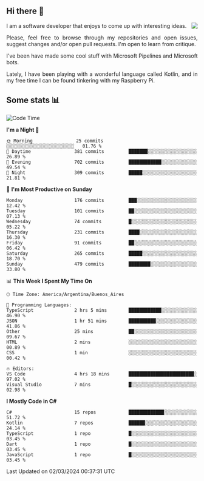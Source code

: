 ## Hi there :slightly_smiling_face:

<img src="https://github-readme-stats.vercel.app/api?username=victorgrycuk&show_icons=true&count_private=true&title_color=F7941E&icon_color=F7941E" align="right">

<p align="justify">
I am a software developer that enjoys to come up with interesting ideas.
<p/>

<p align= "justify">
Please, feel free to browse through my repositories and open issues, suggest changes and/or open pull requests. I'm open to learn from critique.
<p/>


<p align= "justify">
I've been have made some cool stuff with Microsoft Pipelines and Microsoft bots.
<p/>

<p align= "justify">
Lately, I have been playing with a wonderful language called Kotlin, and in my free time I can be found tinkering with my Raspberry Pi.
<p/>

## Some stats :bar_chart:
<!--START_SECTION:waka-->
![Code Time](http://img.shields.io/badge/Code%20Time-1%2C884%20hrs%2049%20mins-blue)

**I'm a Night 🦉** 

```text
🌞 Morning                25 commits          ░░░░░░░░░░░░░░░░░░░░░░░░░   01.76 % 
🌆 Daytime                381 commits         ███████░░░░░░░░░░░░░░░░░░   26.89 % 
🌃 Evening                702 commits         ████████████░░░░░░░░░░░░░   49.54 % 
🌙 Night                  309 commits         █████░░░░░░░░░░░░░░░░░░░░   21.81 % 
```
📅 **I'm Most Productive on Sunday** 

```text
Monday                   176 commits         ███░░░░░░░░░░░░░░░░░░░░░░   12.42 % 
Tuesday                  101 commits         ██░░░░░░░░░░░░░░░░░░░░░░░   07.13 % 
Wednesday                74 commits          █░░░░░░░░░░░░░░░░░░░░░░░░   05.22 % 
Thursday                 231 commits         ████░░░░░░░░░░░░░░░░░░░░░   16.30 % 
Friday                   91 commits          ██░░░░░░░░░░░░░░░░░░░░░░░   06.42 % 
Saturday                 265 commits         █████░░░░░░░░░░░░░░░░░░░░   18.70 % 
Sunday                   479 commits         ████████░░░░░░░░░░░░░░░░░   33.80 % 
```


📊 **This Week I Spent My Time On** 

```text
🕑︎ Time Zone: America/Argentina/Buenos_Aires

💬 Programming Languages: 
TypeScript               2 hrs 5 mins        ████████████░░░░░░░░░░░░░   46.90 % 
JSON                     1 hr 51 mins        ██████████░░░░░░░░░░░░░░░   41.86 % 
Other                    25 mins             ██░░░░░░░░░░░░░░░░░░░░░░░   09.67 % 
HTML                     2 mins              ░░░░░░░░░░░░░░░░░░░░░░░░░   00.89 % 
CSS                      1 min               ░░░░░░░░░░░░░░░░░░░░░░░░░   00.42 % 

🔥 Editors: 
VS Code                  4 hrs 18 mins       ████████████████████████░   97.02 % 
Visual Studio            7 mins              █░░░░░░░░░░░░░░░░░░░░░░░░   02.98 % 
```

**I Mostly Code in C#** 

```text
C#                       15 repos            █████████████░░░░░░░░░░░░   51.72 % 
Kotlin                   7 repos             ██████░░░░░░░░░░░░░░░░░░░   24.14 % 
TypeScript               1 repo              █░░░░░░░░░░░░░░░░░░░░░░░░   03.45 % 
Dart                     1 repo              █░░░░░░░░░░░░░░░░░░░░░░░░   03.45 % 
JavaScript               1 repo              █░░░░░░░░░░░░░░░░░░░░░░░░   03.45 % 
```




 Last Updated on 02/03/2024 00:37:31 UTC
<!--END_SECTION:waka-->
